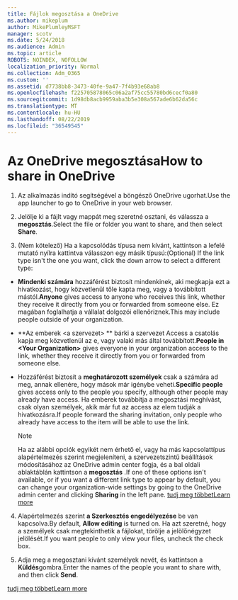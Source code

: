 ```yaml
---
title: Fájlok megosztása a OneDrive
ms.author: mikeplum
author: MikePlumleyMSFT
manager: scotv
ms.date: 5/24/2018
ms.audience: Admin
ms.topic: article
ROBOTS: NOINDEX, NOFOLLOW
localization_priority: Normal
ms.collection: Adm_O365
ms.custom: ''
ms.assetid: d7738bb8-3473-40fe-9a47-7f4b93e68ab8
ms.openlocfilehash: f225705878065c06a2af75cc55780bd6cecf0a80
ms.sourcegitcommit: 1d98db8acb9959aba3b5e308a567ade6b62da56c
ms.translationtype: MT
ms.contentlocale: hu-HU
ms.lasthandoff: 08/22/2019
ms.locfileid: "36549545"
---
```

# <a name="how-to-share-in-onedrive"></a><span data-ttu-id="325b1-102">Az OneDrive megosztása</span><span class="sxs-lookup"><span data-stu-id="325b1-102">How to share in OneDrive</span></span>

1. <span data-ttu-id="325b1-103">Az alkalmazás indító segítségével a böngésző OneDrive ugorhat.</span><span class="sxs-lookup"><span data-stu-id="325b1-103">Use the app launcher to go to OneDrive in your web browser.</span></span> 
    
2. <span data-ttu-id="325b1-104">Jelölje ki a fájlt vagy mappát meg szeretné osztani, és válassza a **megosztás**.</span><span class="sxs-lookup"><span data-stu-id="325b1-104">Select the file or folder you want to share, and then select **Share**.</span></span>
    
3. <span data-ttu-id="325b1-105">(Nem kötelező) Ha a kapcsolódás típusa nem kívánt, kattintson a lefelé mutató nyílra kattintva válasszon egy másik típusú:</span><span class="sxs-lookup"><span data-stu-id="325b1-105">(Optional) If the link type isn't the one you want, click the down arrow to select a different type:</span></span>
    
  - <span data-ttu-id="325b1-106">**Mindenki számára** hozzáférést biztosít mindenkinek, aki megkapja ezt a hivatkozást, hogy közvetlenül tőle kapta meg, vagy a továbbított mástól.</span><span class="sxs-lookup"><span data-stu-id="325b1-106">**Anyone** gives access to anyone who receives this link, whether they receive it directly from you or forwarded from someone else.</span></span> <span data-ttu-id="325b1-107">Ez magában foglalhatja a vállalat dolgozói ellenőriznek.</span><span class="sxs-lookup"><span data-stu-id="325b1-107">This may include people outside of your organization.</span></span> 
    
  - <span data-ttu-id="325b1-108">\*\*Az emberek \<a szervezet\> \*\* bárki a szervezet Access a csatolás kapja meg közvetlenül az e, vagy valaki más által továbbított.</span><span class="sxs-lookup"><span data-stu-id="325b1-108">**People in \<Your Organization\>** gives everyone in your organization access to the link, whether they receive it directly from you or forwarded from someone else.</span></span> 
    
  - <span data-ttu-id="325b1-109">Hozzáférést biztosít a **meghatározott személyek** csak a számára ad meg, annak ellenére, hogy mások már igénybe veheti.</span><span class="sxs-lookup"><span data-stu-id="325b1-109">**Specific people** gives access only to the people you specify, although other people may already have access.</span></span> <span data-ttu-id="325b1-110">Ha emberek továbbítja a megosztási meghívást, csak olyan személyek, akik már fut az access az elem tudják a hivatkozásra.</span><span class="sxs-lookup"><span data-stu-id="325b1-110">If people forward the sharing invitation, only people who already have access to the item will be able to use the link.</span></span> 
    
    > [!NOTE]
    > <span data-ttu-id="325b1-111">Ha az alábbi opciók egyikét nem érhető el, vagy ha más kapcsolattípus alapértelmezés szerint megjeleníteni, a szervezetszintű beállítások módosításához az OneDrive admin center fogja, és a bal oldali ablaktáblán kattintson a **megosztás** .</span><span class="sxs-lookup"><span data-stu-id="325b1-111">If one of these options isn't available, or if you want a different link type to appear by default, you can change your organization-wide settings by going to the OneDrive admin center and clicking **Sharing** in the left pane.</span></span> [<span data-ttu-id="325b1-112">tudj meg többet</span><span class="sxs-lookup"><span data-stu-id="325b1-112">Learn more</span></span>](https://go.microsoft.com/fwlink/?linkid=871961)
  
4. <span data-ttu-id="325b1-113">Alapértelmezés szerint **a Szerkesztés engedélyezése** be van kapcsolva.</span><span class="sxs-lookup"><span data-stu-id="325b1-113">By default, **Allow editing** is turned on.</span></span> <span data-ttu-id="325b1-114">Ha azt szeretné, hogy a személyek csak megtekinthetik a fájlokat, törölje a jelölőnégyzet jelölését.</span><span class="sxs-lookup"><span data-stu-id="325b1-114">If you want people to only view your files, uncheck the check box.</span></span> 
    
5. <span data-ttu-id="325b1-115">Adja meg a megosztani kívánt személyek nevét, és kattintson a **Küldés**gombra.</span><span class="sxs-lookup"><span data-stu-id="325b1-115">Enter the names of the people you want to share with, and then click **Send**.</span></span>
    
[<span data-ttu-id="325b1-116">tudj meg többet</span><span class="sxs-lookup"><span data-stu-id="325b1-116">Learn more</span></span>](https://go.microsoft.com/fwlink/?linkid=871861)
  

